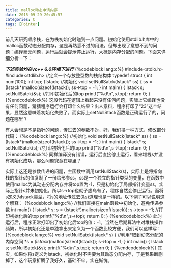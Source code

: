 ```yaml
---
title: malloc动态申请内存
date: 2015-09-29 20:45:57
categories: C
tags: [Pointer]
---
```

前几天研究顺序栈，在为栈初始化时碰到一点问题。初始化使用stdlib.h库中的malloc函数动态分配内存，这是再熟悉不过的用法，但却出现了意想不到的问题：编译毫无问题，运行后就会提示停止运行，大概是内存分配的问题。下面来详细分析一下：

**_下述实验均在vc++ 6.0环境下进行_**
{%codeblock lang:c%}
#include<stdio.h>
#include<stdlib.h>
//定义一个存放整型数的栈结构体
typedef struct
{
    int num[100];
    int top;
}Istack;
//初始化
void setNullSatck(Istack* ss)
{
    ss = (Istack*)malloc(sizeof(Istack));
    ss->top = -1;
}
int main()
{
    Istack s;
    setNullSatck(&s);
    //打印初始化后的top
    printf("%d\n",s.top);
    return 0;
}
{%endcodeblock%}
这段代码在逻辑上看起来没有任何问题，实际上它编译也没有任何问题，猜猜程序运行会打印什么结果？出人意料，程序打印了“23”这个结果，显然这意味着初始化失败了，而实际上setNullStack函数是正确运行了的，问题在哪里？
<!--more-->
有人会想是不是指针的问题，传过去的参数不对，好，我们换一种方式，修改部分代码：
{%codeblock lang:c%}
//初始化
void setNullSatck(Istack* ss)
{
    ss = (Istack*)malloc(sizeof(Istack));
    ss->top = -1;
}
int main()
{
    Istack* s;
    setNullSatck(s);
    //打印初始化后的top
    printf("%d\n",s->top);
    return 0;
}
{%endcodeblock%}
同样编译没有错误，运行后直接停止运行，看来堆栈s并没有初始化成功，那么问题究竟在哪里？

实际上这还是参数传递的问题，主函数中调用setNullStack(s)，实际上是将指向栈的指针s的值复制了一份给形参ss，ss是一个独立的指针类型的变量，在函数中使用malloc为其动态分配内存并将top置为-1，只是初始化了局部指针变量ss，实际上指针s并未初始化，所以s->top也就子虚乌有了，程序自然会停止运行。而将s定义为Istack类型，将s的地址传过去(&s)道理也是一样的。以下例子可以说明这个解释：
{%codeblock lang:c%}
//我们直接在main函数中初始化，避免传递参数
int main()
{
    Istack* s;
    s = (Istack*)malloc(sizeof(Istack));
    s->top = -1;
    //打印初始化后的top
    printf("%d\n",s->top);
    return 0;
}
{%endcodeblock%}
此时运行后，程序正常打印出了初始化后top的值：-1。当然在后期算法中对堆栈操作频繁，所以初始化还是单独拿出来定义为一个函数比较方便，我们可以这样写：
{%codeblock lang:c%}
void setNullSatck(Istack* s)
{
    //利用*取到动态分配的内存空间
    *s = *(Istack*)malloc(sizeof(Istack));
    s->top = -1;
}
int main()
{
    Istack s;
    setNullSatck(&s);
    printf("%d\n",s.top);
    return 0;
}
{%endcodeblock%}
其实，如果你将s定义为Istack，初始化时不需要为其动态分配内存，于是我果断删掉了，这个玩意折腾了我好久，基础不牢，实在惭愧。